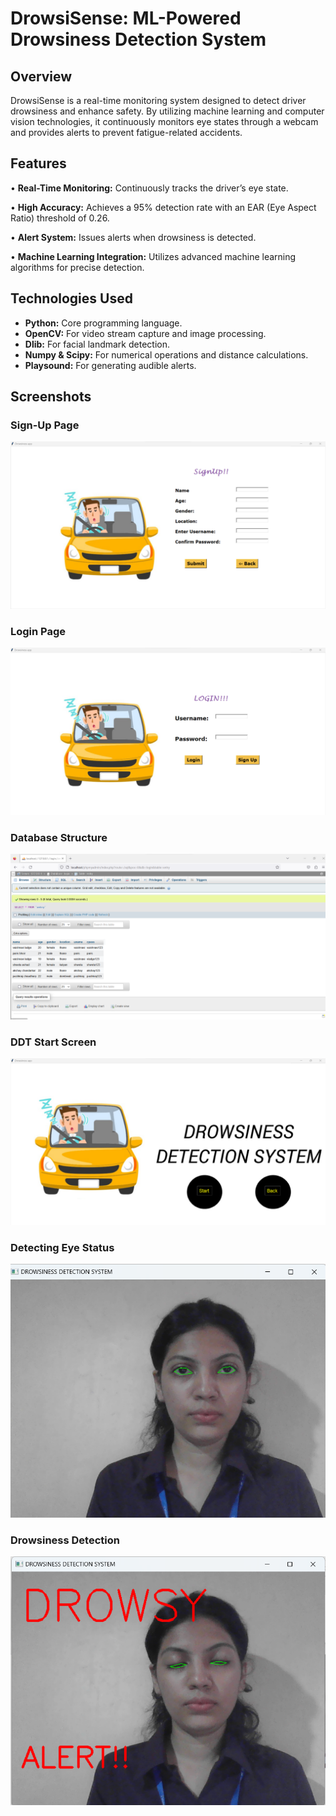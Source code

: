 # DrowsiSense: ML-Powered Drowsiness Detection System

## Overview
DrowsiSense is a real-time monitoring system designed to detect driver drowsiness and enhance safety. By utilizing machine learning and computer vision technologies, it continuously monitors eye states through a webcam and provides alerts to prevent fatigue-related accidents.

## Features
• **Real-Time Monitoring:** Continuously tracks the driver’s eye state.

• **High Accuracy:** Achieves a 95% detection rate with an EAR (Eye Aspect Ratio) threshold of 0.26.

• **Alert System:** Issues alerts when drowsiness is detected.

• **Machine Learning Integration:** Utilizes advanced machine learning algorithms for precise detection.

## Technologies Used
- **Python:** Core programming language.
- **OpenCV:** For video stream capture and image processing.
- **Dlib:** For facial landmark detection.
- **Numpy & Scipy:** For numerical operations and distance calculations.
- **Playsound:** For generating audible alerts.

## Screenshots

### Sign-Up Page
![Sign-Up Page](https://github.com/akshaychandarkar/DrowsiSense_ML_Powered_Drowsiness_Detection_System/blob/main/Output/SIGN-UP%20PAGE.png)

### Login Page
![Login Page](https://github.com/akshaychandarkar/DrowsiSense_ML_Powered_Drowsiness_Detection_System/blob/main/Output/LOGIN%20PAGE.png)

### Database Structure
![Database Structure](https://github.com/akshaychandarkar/DrowsiSense_ML_Powered_Drowsiness_Detection_System/blob/main/Output/DATABASE%20STRUCTURE.png)

### DDT Start Screen
![DDT Start Screen](https://github.com/akshaychandarkar/DrowsiSense_ML_Powered_Drowsiness_Detection_System/blob/main/Output/DDT%20START%20SCREEN.png)

### Detecting Eye Status
![Detecting Eye Status](https://github.com/akshaychandarkar/DrowsiSense_ML_Powered_Drowsiness_Detection_System/blob/main/Output/DETECTING%20EYE%20STATUS.png)

### Drowsiness Detection
![Drowsiness Detection](https://github.com/akshaychandarkar/DrowsiSense_ML_Powered_Drowsiness_Detection_System/blob/main/Output/DROWSINESS%20DETECTION.png)
